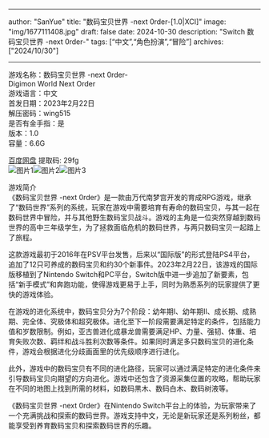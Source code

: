 
---
author: "SanYue"
title: "数码宝贝世界 -next 0rder-[1.0|XCI]"
image: "img/1677111408.jpg"
draft: false
date: 2024-10-30
description: "Switch 数码宝贝世界 -next 0rder-"
tags: [“中文”,“角色扮演”,“冒险”]
archives: ["2024/10/30"]

---

游戏名称：数码宝贝世界 -next 0rder-   
Digimon World Next Order    
游戏语言：中文  
首发日期：2023年2月22日  
解压密码：wing515  
是否有金手指：是  
版本：1.0   
容量：6.6G

[百度网盘](https://pan.baidu.com/s/1_bW27ka8Qa7j6vS-lv_I4w) 提取码: 29fg  
![图片1](img/fe455bbe5e.jpg)![图片2](img/9539286175270d.jpg)![图片3](img/15a3628bfc2c15.jpg)  

游戏简介  
《数码宝贝世界 -next 0rder》是一款由万代南梦宫开发的育成RPG游戏，继承了“数码世界”系列的系统，玩家在游戏中需要培育有寿命的数码宝贝，与其一起在数码世界中冒险，并与其他野生数码宝贝战斗。游戏的主角是一位突然穿越到数码世界的高中三年级学生，为了拯救面临危机的数码世界，与两只数码宝贝一起踏上了旅程。

这款游戏最初于2016年在PSV平台发售，后来以“国际版”的形式登陆PS4平台，追加了12只可养成的数码宝贝和约30个新事件。2023年2月22日，该游戏的国际版移植到了Nintendo Switch和PC平台，Switch版中进一步追加了新要素，包括“新手模式”和奔跑功能，使得游戏更易于上手，同时为熟悉系列的玩家提供了更快的游戏体验。

在游戏的进化系统中，数码宝贝分为7个阶段：幼年期I、幼年期II、成长期、成熟期、完全体、究极体和超究极体。进化至下一阶段需要满足特定的条件，包括能力值和岁数限制。例如，亚古兽进化成暴龙兽需要满足HP、力量、强韧、体重、培育失败次数、羁绊和战斗胜利次数等条件。如果同时满足多只数码宝贝的进化条件，游戏会根据进化分歧画面里的优先级顺序进行进化。

此外，游戏中的数码宝贝有不同的进化路径，玩家可以通过满足特定的进化条件来引导数码宝贝向期望的方向进化。游戏中还包含了资源采集位置的攻略，帮助玩家在不同的地图上找到所需的材料，如数码黒木、数码白木、数码树液等。

《数码宝贝世界 -next 0rder》在Nintendo Switch平台上的体验，为玩家带来了一个充满挑战和探索的数码世界。游戏支持中文，无论是新玩家还是系列粉丝，都能享受到养育数码宝贝和探索数码世界的乐趣。
